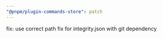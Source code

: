 ```yaml
---
"@pnpm/plugin-commands-store": patch
---
```


fix: use correct path fix for integrity.json with git dependency
